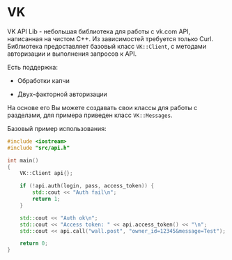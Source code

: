 # VK
VK API Lib - небольшая библиотека для работы с vk.com API, написанная на чистом C++. Из зависимостей требуется только Curl.
Библиотека предоставляет базовый класс `VK::Client`, с методами авторизации и выполнения запросов к API.

Есть поддержка:

* Обработки капчи

* Двух-факторной авторизации

На основе его Вы можете создавать свои классы для работы с разделами, для примера приведен класс `VK::Messages`.

Базовый пример использования:
```cpp
#include <iostream>
#include "src/api.h"

int main()
{
    VK::Client api{};

    if (!api.auth(login, pass, access_token)) {
        std::cout << "Auth fail\n";
        return 1;
    }

    std::cout << "Auth ok\n";
    std::cout << "Access token: " << api.access_token() << "\n";  
    std::cout << api.call("wall.post", "owner_id=12345&message=Test");

    return 0;
}
```
